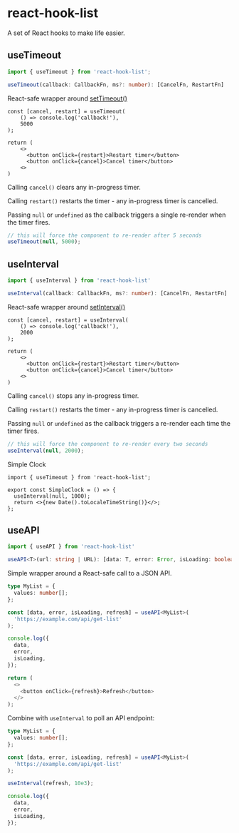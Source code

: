# react-hook-list

A set of React hooks to make life easier.

## useTimeout

```ts
import { useTimeout } from 'react-hook-list';

useTimeout(callback: CallbackFn, ms?: number): [CancelFn, RestartFn]
```

React-safe wrapper around [setTimeout()](https://developer.mozilla.org/en-US/docs/Web/API/setTimeout)

```tsx
const [cancel, restart] = useTimeout(
    () => console.log('callback!'),
    5000
);

return (
    <>
      <button onClick={restart}>Restart timer</button>
      <button onClick={cancel}>Cancel timer</button>
    <>
)
```

Calling `cancel()` clears any in-progress timer.

Calling `restart()` restarts the timer - any in-progress timer is cancelled.

Passing `null` or `undefined` as the callback triggers a single re-render when the timer fires.

```ts
// this will force the component to re-render after 5 seconds
useTimeout(null, 5000);
```

## useInterval

```ts
import { useInterval } from 'react-hook-list'

useInterval(callback: CallbackFn, ms?: number): [CancelFn, RestartFn]
```

React-safe wrapper around [setInterval()](https://developer.mozilla.org/en-US/docs/Web/API/setInterval)

```tsx
const [cancel, restart] = useInterval(
    () => console.log('callback!'),
    2000
);

return (
    <>
      <button onClick={restart}>Restart timer</button>
      <button onClick={cancel}>Cancel timer</button>
    <>
)
```

Calling `cancel()` stops any in-progress timer.

Calling `restart()` restarts the timer - any in-progress timer is cancelled.

Passing `null` or `undefined` as the callback triggers a re-render each time the timer fires.

```ts
// this will force the component to re-render every two seconds
useInterval(null, 2000);
```

Simple Clock

```tsx
import { useTimeout } from 'react-hook-list';

export const SimpleClock = () => {
  useInterval(null, 1000);
  return <>{new Date().toLocaleTimeString()}</>;
};
```

## useAPI

```ts
import { useAPI } from 'react-hook-list'

useAPI<T>(url: string | URL): [data: T, error: Error, isLoading: boolean, refresh: Function]
```

Simple wrapper around a React-safe call to a JSON API.

```typescript
type MyList = {
  values: number[];
};

const [data, error, isLoading, refresh] = useAPI<MyList>(
  'https://example.com/api/get-list'
);

console.log({
  data,
  error,
  isLoading,
});

return (
  <>
    <button onClick={refresh}>Refresh</button>
  </>
);
```

Combine with `useInterval` to poll an API endpoint:

```typescript
type MyList = {
  values: number[];
};

const [data, error, isLoading, refresh] = useAPI<MyList>(
  'https://example.com/api/get-list'
);

useInterval(refresh, 10e3);

console.log({
  data,
  error,
  isLoading,
});
```
